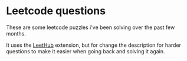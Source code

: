 # Leetcode questions

These are some leetcode puzzles i've been solving over the past few months.

It uses the [LeetHub](https://github.com/QasimWani/LeetHub) extension, but for change the description for harder questions to make it easier when going back and solving it again.
